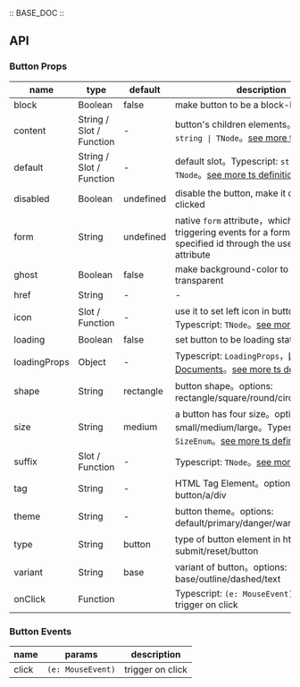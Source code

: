 :: BASE_DOC ::

## API

### Button Props

name | type | default | description | required
-- | -- | -- | -- | --
block | Boolean | false | make button to be a block-level element | N
content | String / Slot / Function | - | button's children elements。Typescript: `string \| TNode`。[see more ts definition](https://github.com/Tencent/tdesign-vue-next/blob/develop/packages/components/common.ts) | N
default | String / Slot / Function | - | default slot。Typescript: `string \| TNode`。[see more ts definition](https://github.com/Tencent/tdesign-vue-next/blob/develop/packages/components/common.ts) | N
disabled | Boolean | undefined | disable the button, make it can not be clicked | N
form | String | undefined |  native `form` attribute，which supports triggering events for a form with a specified id through the use of the form attribute | N
ghost | Boolean | false | make background-color to be transparent | N
href | String | - | \- | N
icon | Slot / Function | - | use it to set left icon in button。Typescript: `TNode`。[see more ts definition](https://github.com/Tencent/tdesign-vue-next/blob/develop/packages/components/common.ts) | N
loading | Boolean | false | set button to be loading state | N
loadingProps | Object | - | Typescript: `LoadingProps`，[Loading API Documents](./loading?tab=api)。[see more ts definition](https://github.com/Tencent/tdesign-vue-next/blob/develop/packages/components/button/type.ts) | N
shape | String | rectangle | button shape。options: rectangle/square/round/circle | N
size | String | medium | a button has four size。options: small/medium/large。Typescript: `SizeEnum`。[see more ts definition](https://github.com/Tencent/tdesign-vue-next/blob/develop/packages/components/common.ts) | N
suffix | Slot / Function | - | Typescript: `TNode`。[see more ts definition](https://github.com/Tencent/tdesign-vue-next/blob/develop/packages/components/common.ts) | N
tag | String | - | HTML Tag Element。options: button/a/div | N
theme | String | - | button theme。options: default/primary/danger/warning/success | N
type | String | button | type of button element in html。options: submit/reset/button | N
variant | String | base | variant of button。options: base/outline/dashed/text | N
onClick | Function |  | Typescript: `(e: MouseEvent) => void`<br/>trigger on click | N

### Button Events

name | params | description
-- | -- | --
click | `(e: MouseEvent)` | trigger on click
